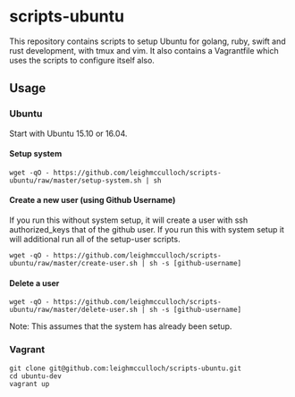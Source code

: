 # scripts-ubuntu

This repository contains scripts to setup Ubuntu for golang, ruby, swift and rust development, with tmux and vim. It also contains a Vagrantfile which uses the scripts to configure itself also.

## Usage

### Ubuntu

Start with Ubuntu 15.10 or 16.04.

#### Setup system

```
wget -qO - https://github.com/leighmcculloch/scripts-ubuntu/raw/master/setup-system.sh | sh
```

#### Create a new user (using Github Username)

If you run this without system setup, it will create a user with ssh authorized_keys that of the github user. If you run this with system setup it will additional run all of the setup-user scripts.

```
wget -qO - https://github.com/leighmcculloch/scripts-ubuntu/raw/master/create-user.sh | sh -s [github-username]
```

#### Delete a user

```
wget -qO - https://github.com/leighmcculloch/scripts-ubuntu/raw/master/delete-user.sh | sh -s [github-username]
```

Note: This assumes that the system has already been setup.

### Vagrant

```
git clone git@github.com:leighmcculloch/scripts-ubuntu.git
cd ubuntu-dev
vagrant up
```

